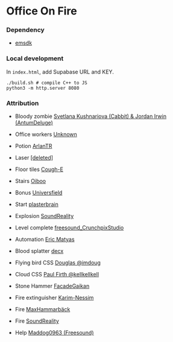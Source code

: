 # Office On Fire

### Dependency
- [emsdk](https://emscripten.org/docs/getting_started/downloads.html)

### Local development
In `index.html`, add Supabase URL and KEY.
```shell
./build.sh # compile C++ to JS
python3 -m http.server 8080
```

### Attribution
- Bloody zombie [Svetlana Kushnariova (Cabbit) & Jordan Irwin (AntumDeluge)](https://opengameart.org/content/zombies)
- Office workers [Unknown](https://opengameart.org/content/office-worker-sprites)
- Potion [ArlanTR](https://opengameart.org/node/109980)
- Laser [\[deleted\]](https://www.reddit.com/r/PixelArt/comments/v3hnwd/laser_pointer_by_me/)
- Floor tiles [Cough-E](https://opengameart.org/content/32x32-tile-pixel-art-tilesheet)
- Stairs [Oiboo](https://opengameart.org/content/stairs-2)
- Bonus [Universfield](https://pixabay.com/sound-effects/game-bonus-144751/)
- Start [plasterbrain](https://pixabay.com/sound-effects/game-start-6104/)
- Explosion [SoundReality](https://pixabay.com/sound-effects/game-explosion-321700/)
- Level complete [freesound_CrunchpixStudio](https://pixabay.com/sound-effects/level-complete-394515/)
- Automation [Eric Matyas](https://soundimage.org/wp-content/uploads/2016/11/Automation.mp3)
- Blood splatter [decx](https://jsfiddle.net/decx/Ca9Y7/)

- Flying bird CSS [Douglas @imdoug](https://codepen.io/imdoug/pen/vYZNoYr)
- Cloud CSS [Paul Firth @kellkellkell](https://codepen.io/kellkellkell/pen/VbzayM)
- Stone Hammer [FacadeGaikan](https://opengameart.org/node/29290)

- Fire extinguisher [Karim-Nessim](https://pixabay.com/sound-effects/fire-extinguishing-212651/)
- Fire [MaxHammarbäck](https://pixabay.com/sound-effects/fire-sound-efftect-21991/)
- Fire [SoundReality](https://pixabay.com/sound-effects/fire-sound-334130/)

- Help [Maddog0963 (Freesound)](https://pixabay.com/sound-effects/help-me-mp3-54969/)